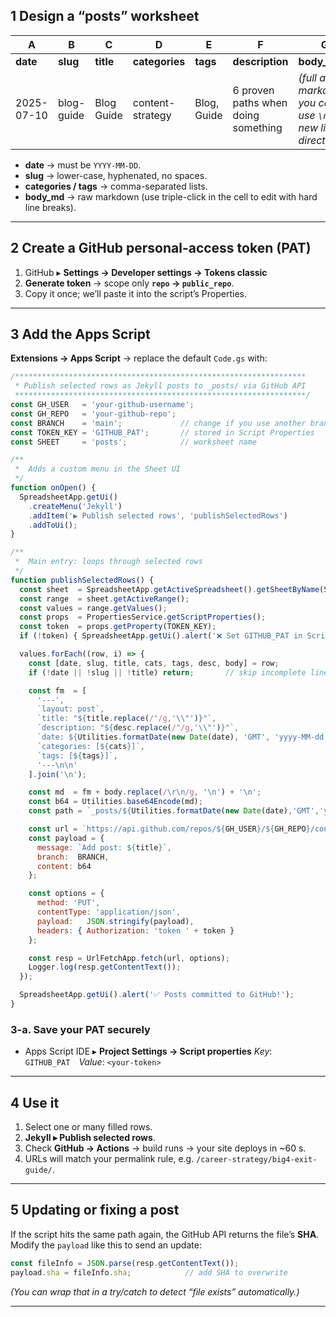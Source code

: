 ## 1  Design a “posts” worksheet

| A          | B               | C                | D               | E          | F                                      | G                                                                 |
| ---------- | --------------- | ---------------- | --------------- | ---------- | -------------------------------------- | ----------------------------------------------------------------- |
| **date**   | **slug**        | **title**        | **categories**  | **tags**   | **description**                        | **body\_md**                                                      |
| 2025-07-10 | blog-guide | Blog Guide | content-strategy | Blog, Guide | 6 proven paths when doing something | *(full article markdown; you can use `\n` or new lines directly)* |

* **date** → must be `YYYY-MM-DD`.
* **slug** → lower-case, hyphenated, no spaces.
* **categories / tags** → comma-separated lists.
* **body\_md** → raw markdown (use triple-click in the cell to edit with hard line breaks).

---

## 2  Create a GitHub personal-access token (PAT)

1. GitHub ▸ **Settings → Developer settings → Tokens classic**
2. **Generate token** → scope only **`repo` → `public_repo`**.
3. Copy it once; we’ll paste it into the script’s Properties.

---

## 3  Add the Apps Script

**Extensions → Apps Script** → replace the default `Code.gs` with:

```js
/*****************************************************************
 * Publish selected rows as Jekyll posts to _posts/ via GitHub API
 *****************************************************************/
const GH_USER   = 'your-github-username';
const GH_REPO   = 'your-github-repo';
const BRANCH    = 'main';             // change if you use another branch
const TOKEN_KEY = 'GITHUB_PAT';       // stored in Script Properties
const SHEET     = 'posts';            // worksheet name

/**
 *  Adds a custom menu in the Sheet UI
 */
function onOpen() {
  SpreadsheetApp.getUi()
    .createMenu('Jekyll')
    .addItem('▶ Publish selected rows', 'publishSelectedRows')
    .addToUi();
}

/**
 *  Main entry: loops through selected rows
 */
function publishSelectedRows() {
  const sheet  = SpreadsheetApp.getActiveSpreadsheet().getSheetByName(SHEET);
  const range  = sheet.getActiveRange();
  const values = range.getValues();
  const props  = PropertiesService.getScriptProperties();
  const token  = props.getProperty(TOKEN_KEY);
  if (!token) { SpreadsheetApp.getUi().alert('❌ Set GITHUB_PAT in Script Properties'); return; }

  values.forEach((row, i) => {
    const [date, slug, title, cats, tags, desc, body] = row;
    if (!date || !slug || !title) return;       // skip incomplete lines

    const fm  = [
      '---',
      `layout: post`,
      `title: "${title.replace(/"/g,'\\"')}"`,
      `description: "${desc.replace(/"/g,'\\"')}"`,
      `date: ${Utilities.formatDate(new Date(date), 'GMT', 'yyyy-MM-dd')}`,
      `categories: [${cats}]`,
      `tags: [${tags}]`,
      '---\n\n'
    ].join('\n');

    const md  = fm + body.replace(/\r\n/g, '\n') + '\n';
    const b64 = Utilities.base64Encode(md);
    const path = `_posts/${Utilities.formatDate(new Date(date),'GMT','yyyy-MM-dd')}-${slug}.md`;

    const url = `https://api.github.com/repos/${GH_USER}/${GH_REPO}/contents/${encodeURIComponent(path)}`;
    const payload = {
      message: `Add post: ${title}`,
      branch:  BRANCH,
      content: b64
    };

    const options = {
      method: 'PUT',
      contentType: 'application/json',
      payload:   JSON.stringify(payload),
      headers: { Authorization: 'token ' + token }
    };

    const resp = UrlFetchApp.fetch(url, options);
    Logger.log(resp.getContentText());
  });

  SpreadsheetApp.getUi().alert('✅ Posts committed to GitHub!');
}
```

### 3-a. Save your PAT securely

* Apps Script IDE ▸ **Project Settings → Script properties**
  *Key*: `GITHUB_PAT` *Value*: `<your-token>`

---

## 4  Use it

1. Select one or many filled rows.
2. **Jekyll ▸ Publish selected rows**.
3. Check **GitHub → Actions** → build runs → your site deploys in \~60 s.
4. URLs will match your permalink rule, e.g.
   `/career-strategy/big4-exit-guide/`.

---

## 5  Updating or fixing a post

If the script hits the same path again, the GitHub API returns the file’s **SHA**.
Modify the `payload` like this to send an update:

```js
const fileInfo = JSON.parse(resp.getContentText());
payload.sha = fileInfo.sha;            // add SHA to overwrite
```

*(You can wrap that in a try/catch to detect “file exists” automatically.)*

---

